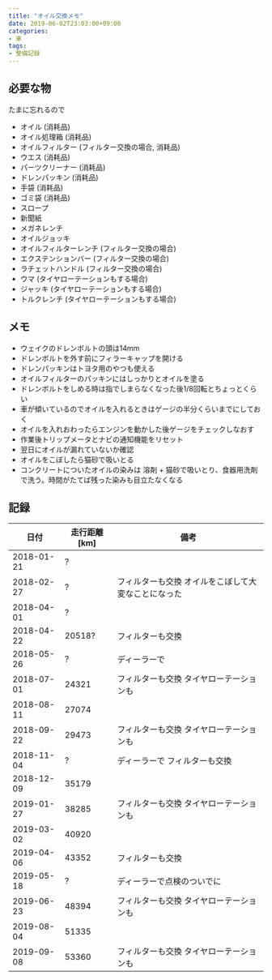 ```yaml
---
title: "オイル交換メモ"
date: 2019-06-02T23:03:00+09:00
categories:
- 車
tags:
- 整備記録
---
```


## 必要な物
たまに忘れるので

* オイル (消耗品)
* オイル処理箱 (消耗品)
* オイルフィルター (フィルター交換の場合, 消耗品)
* ウエス (消耗品)
* パーツクリーナー (消耗品)
* ドレンパッキン (消耗品)
* 手袋 (消耗品)
* ゴミ袋 (消耗品)
* スロープ
* 新聞紙
* メガネレンチ
* オイルジョッキ
* オイルフィルターレンチ (フィルター交換の場合)
* エクステンションバー (フィルター交換の場合)
* ラチェットハンドル (フィルター交換の場合)
* ウマ (タイヤローテーションもする場合)
* ジャッキ (タイヤローテーションもする場合)
* トルクレンチ (タイヤローテーションもする場合)

<!--more-->

## メモ
* ウェイクのドレンボルトの頭は14mm
* ドレンボルトを外す前にフィラーキャップを開ける
* ドレンパッキンはトヨタ用のやつも使える
* オイルフィルターのパッキンにはしっかりとオイルを塗る
* ドレンボルトをしめる時は指でしまらなくなった後1/8回転とちょっとくらい
* 車が傾いているのでオイルを入れるときはゲージの半分くらいまでにしておく
* オイルを入れおわったらエンジンを動かした後ゲージをチェックしなおす
* 作業後トリップメータとナビの通知機能をリセット
* 翌日にオイルが漏れていないか確認
* オイルをこぼしたら猫砂で吸いとる
* コンクリートについたオイルの染みは 溶剤 + 猫砂で吸いとり、食器用洗剤で洗う。時間がたてば残った染みも目立たなくなる


## 記録
| 日付       | 走行距離[km] | 備考                                                |
| ---------- | ------------ | --------------------------------------------------- |
| 2018-01-21 | ?            |                                                     |
| 2018-02-27 | ?            | フィルターも交換 オイルをこぼして大変なことになった |
| 2018-04-01 | ?            |                                                     |
| 2018-04-22 | 20518?       | フィルターも交換                                    |
| 2018-05-26 | ?            | ディーラーで                                        |
| 2018-07-01 | 24321        | フィルターも交換 タイヤローテーションも             |
| 2018-08-11 | 27074        |                                                     |
| 2018-09-22 | 29473        | フィルターも交換 タイヤローテーションも             |
| 2018-11-04 | ?            | ディーラーで フィルターも交換                       |
| 2018-12-09 | 35179        |                                                     |
| 2019-01-27 | 38285        | フィルターも交換 タイヤローテーションも             |
| 2019-03-02 | 40920        |                                                     |
| 2019-04-06 | 43352        | フィルターも交換                                    |
| 2019-05-18 | ?            | ディーラーで点検のついでに                          |
| 2019-06-23 | 48394        | フィルターも交換 タイヤローテーションも             |
| 2019-08-04 | 51335        |                                                     |
| 2019-09-08 | 53360        | フィルターも交換 タイヤローテーションも             |
